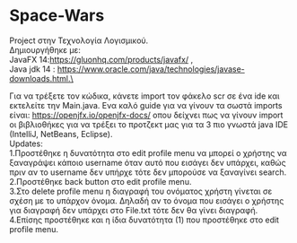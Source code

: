 # Space-Wars
Project στην Τεχνολογία Λογισμικού.\
Δημιουργήθηκε με:\
JavaFX 14:https://gluonhq.com/products/javafx/ ,\
Java jdk 14 : https://www.oracle.com/java/technologies/javase-downloads.html.\

Για να τρέξετε τον κώδικα, κάνετε import τον φάκελο scr σε ένα ide και εκτελείτε την Main.java.
Ενα καλό guide για να γίνουν τα σωστά imports είναι: https://openjfx.io/openjfx-docs/ οπου δείχνει πως να γίνουν import οι βιβλιοθήκες
για να τρέξει το προτζεκτ μας για τα 3 πιο γνωστά java IDE (IntelliJ, NetBeans, Eclipse).\
Updates:\
1.Προστέθηκε η δυνατότητα στο edit profile menu να μπορεί ο χρήστης να ξαναγράψει κάποιο username όταν αυτό που εισάγει δεν υπάρχει, καθώς πριν αν το username δεν υπήρχε τότε δεν μπορούσε να ξαναγίνει search.\
2.Προστέθηκε back button στο edit profile menu.\
3.Στο delete profile menu η διαγραφή του ονόματος χρήστη γίνεται σε σχέση με το υπάρχον όνομα. Δηλαδή αν το όνομα που εισάγει ο χρήστης για διαγραφή δεν υπάρχει στο File.txt τότε δεν θα γίνει διαγραφή. \
4.Επίσης προστέθηκε και η ίδια δυνατότητα (1) που προστέθηκε στο edit profile menu.

